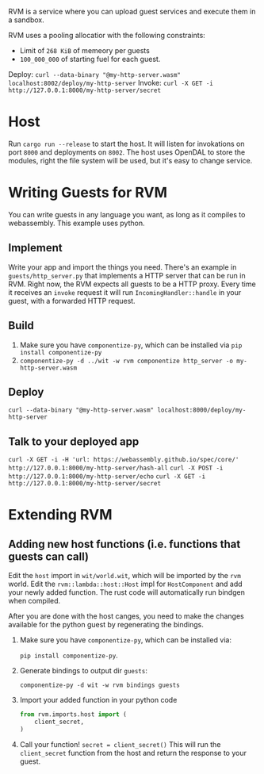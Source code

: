 RVM is a service where you can upload guest services and execute them in a sandbox.

RVM uses a pooling allocatior with the following constraints:

* Limit of `268 KiB` of memeory per guests
* `100_000_000` of starting fuel for each guest.

Deploy: `curl --data-binary "@my-http-server.wasm" localhost:8002/deploy/my-http-server`
Invoke: `curl -X GET -i http://127.0.0.1:8000/my-http-server/secret`

# Host
Run `cargo run --release` to start the host.
It will listen for invokations on port `8000` and deployments on `8002`.
The host uses OpenDAL to store the modules, right the file system will be used, but it's easy to change service.

# Writing Guests for RVM
You can write guests in any language you want, as long as it compiles to webassembly.
This example uses python.

## Implement

Write your app and import the things you need.
There's an example in `guests/http_server.py` that implements a HTTP server that can be run in RVM.
Right now, the RVM expects all guests to be a HTTP proxy.
Every time it receives an `invoke` request it will run `IncomingHandler::handle` in your guest, with a forwarded HTTP request.

## Build
1. Make sure you have `componentize-py`, which can be installed via `pip install componentize-py`
2. `componentize-py -d ../wit -w rvm componentize http_server -o my-http-server.wasm`

## Deploy
`curl --data-binary "@my-http-server.wasm" localhost:8000/deploy/my-http-server` 

## Talk to your deployed app

`curl -X GET -i -H 'url: https://webassembly.github.io/spec/core/' http://127.0.0.1:8000/my-http-server/hash-all`
`curl -X POST -i http://127.0.0.1:8000/my-http-server/echo`
`curl -X GET -i http://127.0.0.1:8000/my-http-server/secret`

# Extending RVM

## Adding new host functions (i.e. functions that guests can call)
Edit the `host` import in `wit/world.wit`, which will be imported by the `rvm` world.
Edit the `rvm::lambda::host::Host` impl for `HostComponent` and add your newly added function.
The rust code will automatically run bindgen when compiled.

After you are done with the host canges, you need to make the changes available for the python guest by regenerating the bindings.
 1. Make sure you have `componentize-py`, which can be installed via:
    
     `pip install componentize-py`.
 2. Generate bindings to output dir `guests`:

    `componentize-py -d wit -w rvm bindings guests`
 3. Import your added function in your python code
    ```python
    from rvm.imports.host import (
        client_secret,
    )
    ```
4. Call your function! `secret = client_secret()`
   This will run the `client_secret` function from the host and return the response to your guest.

